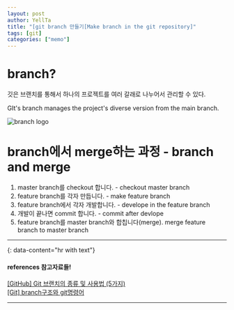 ```yaml
---
layout: post
author: YellTa
title: "[git branch 만들기[Make branch in the git repository]"
tags: [git]
categories: ["memo"]
---
```


# branch?
깃은 브랜치를 통해서 하나의 프로젝트를 여러 갈래로 나누어서 관리할 수 있다.

GIt's branch manages the project's diverse version from the main branch.

![branch logo](..\assets\images\postImg\0815_gitbranch\branchExample.png)

# branch에서 merge하는 과정 - branch and merge
  1. master branch를 checkout 합니다. - checkout master branch
  2. feature branch를 각자 만듭니다. - make feature branch
  3. feature branch에서 각자 개발합니다. - develope in the feature branch
  4. 개발이 끝나면 commit 합니다. - commit after devlope
  5. feature branch를 master branch와 합칩니다(merge). merge feature branch to master branch





---
{: data-content="hr with text"}
#### references 참고자료들!
[[GitHub] Git 브랜치의 종류 및 사용법 (5가지)](https://blog.dnd.ac/types-of-git-branch/)<br>
[[Git] branch구조와 git명령어](https://velog.io/@luna238/Git-branch%EA%B5%AC%EC%A1%B0%EC%99%80-git%EB%AA%85%EB%A0%B9%EC%96%B4)<br>



---
